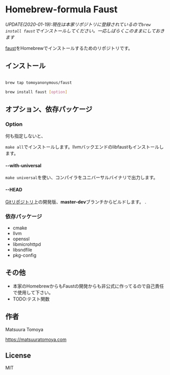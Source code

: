 # Homebrew-formula Faust

*UPDATE(2020-01-19):現在は本家リポジトリに登録されているので`brew install faust`でインストールしてください。一応しばらくこのままにしておきます*

[faust](http://faust.grame.fr)をHomebrewでインストールするためのリポジトリです。

## インストール

```sh

brew tap tomoyanonymous/faust

brew install faust [option]

```

## オプション、依存パッケージ

### Option

何も指定しないと、

`make all`でインストールします。llvmバックエンドのlibfaustもインストールします。

#### --with-universal

`make universal`を使い、コンパイラをユニバーサルバイナリで出力します。

#### --HEAD

[Gitリポジトリ](https://github.com/grame-cncm/faust)上の開発版、**master-dev**ブランチからビルドします。
.
### 依存パッケージ

- cmake
- llvm
- openssl
- libmicrohttpd
- libsndfile
- pkg-config

## その他

- 本家のHomebrewからもFaustの開発からも非公式に作ってるので自己責任で使用して下さい。
- TODO:テスト関数


## 作者

Matsuura Tomoya

<https://matsuuratomoya.com>

## License

MIT
